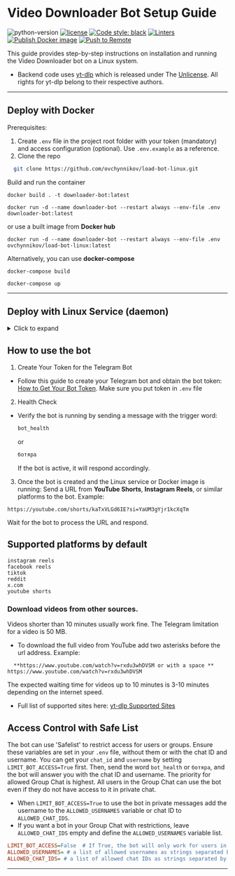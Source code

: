 # Video Downloader Bot Setup Guide

![python-version](https://img.shields.io/badge/python-3.9_|_3.10_|_3.11_|_3.12_|_3.13-blue.svg)
[![license](https://img.shields.io/badge/License-MIT-blue.svg)](LICENSE)
[![Code style: black](https://img.shields.io/badge/code%20style-black-000000.svg)](https://github.com/psf/black)
[![Linters](https://github.com/ovchynnikov/load-bot-linux/actions/workflows/linets.yml/badge.svg)](https://github.com/ovchynnikov/load-bot-linux/actions/workflows/linets.yml)
[![Publish Docker image](https://github.com/ovchynnikov/load-bot-linux/actions/workflows/github-actions-push-image.yml/badge.svg)](https://github.com/ovchynnikov/load-bot-linux/actions/workflows/github-actions-push-image.yml)
[![Push to Remote](https://github.com/ovchynnikov/load-bot-linux/actions/workflows/github-action-push-to-remote.yml/badge.svg)](https://github.com/ovchynnikov/load-bot-linux/actions/workflows/github-action-push-to-remote.yml)

This guide provides step-by-step instructions on installation and running the Video Downloader bot on a Linux system.
- Backend code uses [yt-dlp](https://github.com/yt-dlp/yt-dlp) which is released under The [Unlicense](https://unlicense.org/). All rights for yt-dlp belong to their respective authors.
---

## Deploy with Docker


Prerequisites: 
  1. Create `.env` file in the project root folder with your token (mandatory) and access configuration (optional). Use `.env.example` as a reference.
  2. Clone the repo
  ```sh
    git clone https://github.com/ovchynnikov/load-bot-linux.git
  ```
Build and run the container
```
docker build . -t downloader-bot:latest
```
```
docker run -d --name downloader-bot --restart always --env-file .env downloader-bot:latest
```
or use a built image from **Docker hub**
```
docker run -d --name downloader-bot --restart always --env-file .env ovchynnikov/load-bot-linux:latest
```
Alternatively, you can use **docker-compose**
```
docker-compose build
```
```
docker-compose up
```
---

## Deploy with Linux Service (daemon)
<details>
  <summary>Click to expand</summary>
 1. Clone and Install
Clone the repo
```sh
git clone https://github.com/ovchynnikov/load-bot-linux.git
```

 2. Install dependencies
```bash
pip install -r scr/requirements.txt
```
```sh
sudo apt update && sudo apt install ffmpeg -y
```
 3. Change permissions for the yt-dlp
```
sudo chmod a+rx $(which yt-dlp)
```

 4. Create and configure Linux service
```sh
sudo nano /etc/systemd/system/downloader-bot.service
```

Add the following configuration to the file:
```ini
[Unit]
Description=Video Downloader Bot Service
After=network.target

[Service]
User=your_linux_user                                   # <====== REPLACE `your_linux_user` with the username that will run the bot.
WorkingDirectory=/path/to/your/bot                     # <====== REPLACE THIS with the absolute path to your bot's folder.
ExecStart=/usr/bin/python3 /path/to/your/bot/main.py   # <====== REPLACE THIS with the command to start your bot. Adjust if you're using a virtual environment.
Restart=always                                         # Ensures the bot restarts automatically if it crashes.
RestartSec=5
Environment="BOT_TOKEN=your_bot_token"                 # <====== REPLACE THIS with your bot token.
Environment="LOG_LEVEL=INFO"
Environment="LIMIT_BOT_ACCESS=False"                   # <====== REPLACE THIS (value is optional. False by default) Type: Boolean
Environment="ALLOWED_USERNAMES="                       # <====== REPLACE THIS (value is optional) Type: string separated by commas. Example: ALLOWED_USERNAMES=username1,username2,username3
Environment="ALLOWED_CHAT_IDS="                        # <====== REPLACE THIS (value is optional) Type: string separated by commas  Example: ALLOWED_CHAT_IDS=12349,12345,123456

[Install]
WantedBy=multi-user.target
```

 5. Start the Bot Service

Reload the systemd daemon and start the bot service:

```bash
sudo systemctl daemon-reload
```
```bash
sudo systemctl enable downloader-bot.service
```
```bash
sudo systemctl start downloader-bot.service
```
```bash
sudo systemctl status downloader-bot.service
```

 6. Troubleshooting

- Check the status of the service:
  ```sh
  sudo systemctl status downloader-bot.service
  ```
- View logs for more details:
  ```sh
  journalctl -u downloader-bot.service
  ```
</details>

## How to use the bot

 1. Create Your Token for the Telegram Bot
- Follow this guide to create your Telegram bot and obtain the bot token:
  [How to Get Your Bot Token](https://www.freecodecamp.org/news/how-to-create-a-telegram-bot-using-python/).
  Make sure you put token in `.env` file

 2. Health Check
- Verify the bot is running by sending a message with the trigger word:
  ```sh
  bot_health
  ```
  or
  ```sh
  ботяра
  ```

  If the bot is active, it will respond accordingly.

 3. Once the bot is created and the Linux service or Docker image is running:
  Send a URL from **YouTube Shorts**, **Instagram Reels**, or similar platforms to the bot.
  Example:
  ```
  https://youtube.com/shorts/kaTxVLGd6IE?si=YaUM3gYjr1kcXqTm
  ```
  Wait for the bot to process the URL and respond.

## Supported platforms by default
```
instagram reels
facebook reels
tiktok
reddit
x.com
youtube shorts
```

### Download videos from other sources.
Videos shorter than 10 minutes usually work fine. The Telegram limitation for a video is 50 MB.
- To download the full video from YouTube add two asterisks before the url address.
Example:
```
  **https://www.youtube.com/watch?v=rxdu3whDVSM or with a space ** https://www.youtube.com/watch?v=rxdu3whDVSM
```
The expected waiting time for videos up to 10 minutes is 3-10 minutes depending on the internet speed.
- Full list of supported sites here: [yt-dlp Supported Sites](https://github.com/yt-dlp/yt-dlp/blob/master/supportedsites.md)

## Access Control with Safe List
The bot can use 'Safelist' to restrict access for users or groups.
Ensure these variables are set in your `.env` file, without them or with the chat ID and username.
You can get your `chat_id` and `username` by setting `LIMIT_BOT_ACCESS=True` first. Then, send the word `bot_health` or `ботяра`, and the bot will answer you with the chat ID and username.
The priority for allowed Group Chat is highest. All users in the Group Chat can use the bot even if they do not have access to it in private chat.
- When `LIMIT_BOT_ACCESS=True` to use the bot in private messages add the username to the `ALLOWED_USERNAMES` variable or chat ID to `ALLOWED_CHAT_IDS`.
- If you want a bot in your Group Chat with restrictions, leave `ALLOWED_CHAT_IDS` empty and define the `ALLOWED_USERNAMES` variable list.
```ini
LIMIT_BOT_ACCESS=False  # If True, the bot will only work for users in ALLOWED_USERNAMES or ALLOWED_CHAT_IDS
ALLOWED_USERNAMES= # a list of allowed usernames as strings separated by commas. Example: ALLOWED_USERNAMES=username1,username2,username3
ALLOWED_CHAT_IDS= # a list of allowed chat IDs as strings separated by commas. Example: ALLOWED_CHAT_IDS=-412349,12345,123456
```
---
